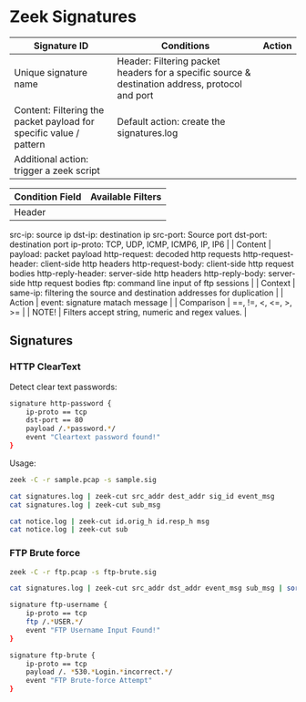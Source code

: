 # Zeek Signatures

| Signature ID | Conditions | Action |
| ------------ | ---------- | ------ |
| Unique signature name | Header: Filtering packet headers for a specific source & destination address, protocol and port 
Content: Filtering the packet payload for specific value / pattern | Default action: create the signatures.log
Additional action: trigger a zeek script |

| Condition Field | Available Filters |
| --------------- | ----------------- |
| Header | 
src-ip: source ip
dst-ip: destination ip
src-port: Source port
dst-port: destination port
ip-proto: TCP, UDP, ICMP, ICMP6, IP, IP6 |
| Content | 
payload: packet payload
http-request: decoded http requests
http-request-header: client-side http headers
http-request-body: client-side http request bodies
http-reply-header: server-side http headers
http-reply-body: server-side http request bodies
ftp: command line input of ftp sessions |
| Context | same-ip: filtering the source and destination addresses for duplication |
| Action | event: signature matach message |
| Comparison | ==, !=, <, <=, >, >= |
| NOTE! | Filters accept string, numeric and regex values. |

## Signatures

### HTTP ClearText
Detect clear text passwords:
```sh
signature http-password {
    ip-proto == tcp
    dst-port == 80
    payload /.*password.*/
    event "Cleartext password found!"
}
```

Usage:
```sh
zeek -C -r sample.pcap -s sample.sig

cat signatures.log | zeek-cut src_addr dest_addr sig_id event_msg
cat signatures.log | zeek-cut sub_msg

cat notice.log | zeek-cut id.orig_h id.resp_h msg
cat notice.log | zeek-cut sub
```

### FTP Brute force
```sh
zeek -C -r ftp.pcap -s ftp-brute.sig

cat signatures.log | zeek-cut src_addr dst_addr event_msg sub_msg | sort -r | uniq
```

```sh
signature ftp-username {
    ip-proto == tcp
    ftp /.*USER.*/
    event "FTP Username Input Found!"
}

signature ftp-brute {
    ip-proto == tcp
    payload /. *530.*Login.*incorrect.*/
    event "FTP Brute-force Attempt"
}
```

